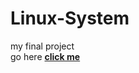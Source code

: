 # Linux-System
my final project<br>
go here <b><a href="http://rashikshrestha.com.np" target="_blank"> click me </a>

